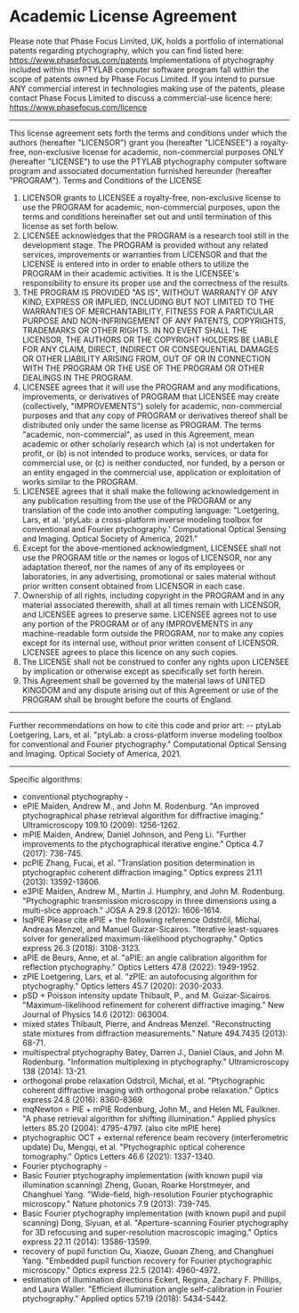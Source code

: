 Academic License Agreement
================================

Please note that Phase Focus Limited, UK, holds a portfolio of international patents regarding ptychography, which you can find listed here: https://www.phasefocus.com/patents
Implementations of ptychography included within this PTYLAB computer software program fall within the scope of patents owned by Phase Focus Limited.
If you intend to pursue ANY commercial interest in technologies making use of the patents, please contact Phase Focus Limited to discuss a commercial-use licence here: https://www.phasefocus.com/licence

********************************
This license agreement sets forth the terms and conditions under which the authors (hereafter "LICENSOR") grant you (hereafter "LICENSEE") a royalty-free, non-exclusive license for academic, non-commercial purposes ONLY (hereafter "LICENSE") to use the PTYLAB ptychography computer software program and associated documentation furnished hereunder (hereafter "PROGRAM").
Terms and Conditions of the LICENSE
 1.	LICENSOR grants to LICENSEE a royalty-free, non-exclusive license to use the PROGRAM for academic, non-commercial purposes, upon the terms and conditions hereinafter set out and until termination of this license as set forth below.
 2.	LICENSEE acknowledges that the PROGRAM is a research tool still in the development stage. The PROGRAM is provided without any related services, improvements or warranties from LICENSOR and that the LICENSE is entered into in order to enable others to utilize the PROGRAM in their academic activities. It is the LICENSEE's responsibility to ensure its proper use and the correctness of the results.
 3.	THE PROGRAM IS PROVIDED "AS IS", WITHOUT WARRANTY OF ANY KIND, EXPRESS OR IMPLIED, INCLUDING BUT NOT LIMITED TO THE WARRANTIES OF MERCHANTABILITY, FITNESS FOR A PARTICULAR PURPOSE AND NON-INFRINGEMENT OF ANY PATENTS, COPYRIGHTS, TRADEMARKS OR OTHER RIGHTS. IN NO EVENT SHALL THE LICENSOR, THE AUTHORS OR THE COPYRIGHT HOLDERS BE LIABLE FOR ANY CLAIM, DIRECT, INDIRECT OR CONSEQUENTIAL DAMAGES OR OTHER LIABILITY ARISING FROM, OUT OF OR IN CONNECTION WITH THE PROGRAM OR THE USE OF THE PROGRAM OR OTHER DEALINGS IN THE PROGRAM.
 4.	LICENSEE agrees that it will use the PROGRAM and any modifications, improvements, or derivatives of PROGRAM that LICENSEE may create (collectively, "IMPROVEMENTS") solely for academic, non-commercial purposes and that any copy of PROGRAM or derivatives thereof shall be distributed only under the same license as PROGRAM. The terms "academic, non-commercial", as used in this Agreement, mean academic or other scholarly research which (a) is not undertaken for profit, or (b) is not intended to produce works, services, or data for commercial use, or (c) is neither conducted, nor funded, by a person or an entity engaged in the commercial use, application or exploitation of works similar to the PROGRAM.
 5.	LICENSEE agrees that it shall make the following acknowledgement in any publication resulting from the use of the PROGRAM or any translation of the code into another computing language:
       "Loetgering, Lars, et al. 'ptyLab: a cross-platform inverse modeling toolbox for conventional and Fourier ptychography.' Computational Optical Sensing and Imaging. Optical Society of America, 2021."
 6.	Except for the above-mentioned acknowledgment, LICENSEE shall not use the PROGRAM title or the names or logos of LICENSOR, nor any adaptation thereof, nor the names of any of its employees or laboratories, in any advertising, promotional or sales material without prior written consent obtained from LICENSOR in each case.
 7.	Ownership of all rights, including copyright in the PROGRAM and in any material associated therewith, shall at all times remain with LICENSOR, and LICENSEE agrees to preserve same. LICENSEE agrees not to use any portion of the PROGRAM or of any IMPROVEMENTS in any machine-readable form outside the PROGRAM, nor to make any copies except for its internal use, without prior written consent of LICENSOR. LICENSEE agrees to place this licence on any such copies.
 8.	The LICENSE shall not be construed to confer any rights upon LICENSEE by implication or otherwise except as specifically set forth herein.
 9.	This Agreement shall be governed by the material laws of UNITED KINGDOM and any dispute arising out of this Agreement or use of the PROGRAM shall be brought before the courts of England.
********************************
Further recommendations on how to cite this code and prior art:
-- ptyLab
Loetgering, Lars, et al.
"ptyLab: a cross-platform inverse modeling toolbox for conventional and Fourier ptychography."
Computational Optical Sensing and Imaging. Optical Society of America, 2021.
********************************

Specific algorithms:
- conventional ptychography -
- ePIE
Maiden, Andrew M., and John M. Rodenburg.
"An improved ptychographical phase retrieval algorithm for diffractive imaging."
Ultramicroscopy 109.10 (2009): 1256-1262.
- mPIE
Maiden, Andrew, Daniel Johnson, and Peng Li.
"Further improvements to the ptychographical iterative engine." Optica 4.7 (2017): 736-745.
- pcPIE
Zhang, Fucai, et al.
"Translation position determination in ptychographic coherent diffraction imaging."
Optics express 21.11 (2013): 13592-13606.
- e3PIE
Maiden, Andrew M., Martin J. Humphry, and John M. Rodenburg.
"Ptychographic transmission microscopy in three dimensions using a multi-slice approach."
JOSA A 29.8 (2012): 1606-1614.
- lsqPIE
Please cite ePIE + the following reference
Odstrčil, Michal, Andreas Menzel, and Manuel Guizar-Sicairos.
"Iterative least-squares solver for generalized maximum-likelihood ptychography."
Optics express 26.3 (2018): 3108-3123.
- aPIE
de Beurs, Anne, et al. "aPIE: an angle calibration algorithm for reflection ptychography." Optics Letters 47.8 (2022): 1949-1952.
- zPIE
Loetgering, Lars, et al.
"zPIE: an autofocusing algorithm for ptychography."
Optics letters 45.7 (2020): 2030-2033.
- pSD + Poisson intensity update
Thibault, P., and M. Guizar-Sicairos.
"Maximum-likelihood refinement for coherent diffractive imaging."
New Journal of Physics 14.6 (2012): 063004.
- mixed states
Thibault, Pierre, and Andreas Menzel.
"Reconstructing state mixtures from diffraction measurements."
Nature 494.7435 (2013): 68-71.
- multispectral ptychography
Batey, Darren J., Daniel Claus, and John M. Rodenburg.
"Information multiplexing in ptychography."
Ultramicroscopy 138 (2014): 13-21.
- orthogonal probe relaxation
Odstrcil, Michal, et al.
"Ptychographic coherent diffractive imaging with orthogonal probe relaxation."
Optics express 24.8 (2016): 8360-8369.
- mqNewton = PIE + mPIE
Rodenburg, John M., and Helen ML Faulkner.
"A phase retrieval algorithm for shifting illumination."
Applied physics letters 85.20 (2004): 4795-4797.
(also cite mPIE here)
- ptychographic OCT + external reference beam recovery (interferometric update)
Du, Mengqi, et al.
"Ptychographic optical coherence tomography."
Optics Letters 46.6 (2021): 1337-1340.
- Fourier ptychography -
- Basic Fourier ptychography implementation (with known pupil via illumination scanning)
Zheng, Guoan, Roarke Horstmeyer, and Changhuei Yang. "Wide-field, high-resolution Fourier ptychographic microscopy." Nature photonics 7.9 (2013): 739-745.
- Basic Fourier ptychography implementation (with known pupil and pupil scanning)
Dong, Siyuan, et al. "Aperture-scanning Fourier ptychography for 3D refocusing and super-resolution macroscopic imaging." Optics express 22.11 (2014): 13586-13599.
- recovery of pupil function
Ou, Xiaoze, Guoan Zheng, and Changhuei Yang. "Embedded pupil function recovery for Fourier ptychographic microscopy." Optics express 22.5 (2014): 4960-4972.
- estimation of illumination directions
Eckert, Regina, Zachary F. Phillips, and Laura Waller. "Efficient illumination angle self-calibration in Fourier ptychography." Applied optics 57.19 (2018): 5434-5442.